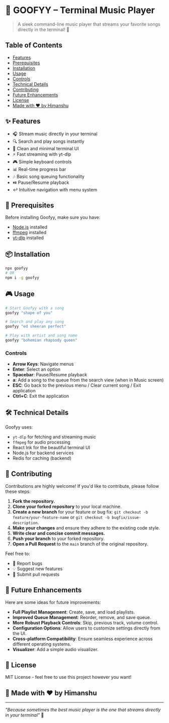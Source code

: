 # 🎵 GOOFYY – Terminal Music Player

> A sleek command-line music player that streams your favorite songs directly in the terminal! 🎸

## Table of Contents
- [Features](#-features)
- [Prerequisites](#-prerequisites)
- [Installation](#-installation)
- [Usage](#-usage)
- [Controls](#controls)
- [Technical Details](#️-technical-details)
- [Contributing](#-contributing)
- [Future Enhancements](#-future-enhancements)
- [License](#-license)
- [Made with ❤️ by Himanshu](#-made-with-️-by-himanshu)

## ✨ Features

- 🎧 Stream music directly in your terminal
- 🔍 Search and play songs instantly
- 🎨 Clean and minimal terminal UI
- ⚡️ Fast streaming with yt-dlp
- 🎮 Simple keyboard controls
- 📊 Real-time progress bar
- 🎶 Basic song queuing functionality
- ⏯️ Pause/Resume playback
- ↩️ Intuitive navigation with menu system

## 🚀 Prerequisites

Before installing Goofyy, make sure you have:
- [Node.js](https://nodejs.org/) installed
- [ffmpeg](https://ffmpeg.org/) installed
- [yt-dlp](https://github.com/yt-dlp/yt-dlp) installed

## 📦 Installation

```bash
npx goofyy
# OR
npm i -g goofyy
```

## 🎮 Usage

```bash
# Start Goofyy with a song
goofyy "shape of you"

# Search and play any song
goofyy "ed sheeran perfect"

# Play with artist and song name
goofyy "bohemian rhapsody queen"
```

### Controls
- **Arrow Keys**: Navigate menus
- **Enter**: Select an option
- **Spacebar**: Pause/Resume playback
- **a**: Add a song to the queue from the search view (when in Music screen)
- **ESC**: Go back to the previous menu / Clear current song / Exit application
- **Ctrl+C**: Exit the application

## 🛠️ Technical Details

Goofyy uses:
- `yt-dlp` for fetching and streaming music
- `ffmpeg` for audio processing
- React Ink for the beautiful terminal UI
- Node.js for backend services
- Redis for caching (backend)

## 🤝 Contributing

Contributions are highly welcome! If you'd like to contribute, please follow these steps:

1.  **Fork the repository.**
2.  **Clone your forked repository** to your local machine.
3.  **Create a new branch** for your feature or bug fix: `git checkout -b feature/your-feature-name` or `git checkout -b bugfix/issue-description`.
4.  **Make your changes** and ensure they adhere to the existing code style.
5.  **Write clear and concise commit messages.**
6.  **Push your branch** to your forked repository.
7.  **Open a Pull Request** to the `main` branch of the original repository.

Feel free to:
- 🐛 Report bugs
- 💡 Suggest new features
- 🔧 Submit pull requests

## 🚀 Future Enhancements

Here are some ideas for future improvements:
- **Full Playlist Management**: Create, save, and load playlists.
- **Improved Queue Management**: Reorder, remove, and save queue.
- **More Robust Playback Controls**: Skip, previous track, volume control.
- **Configuration Options**: Allow users to customize settings directly from the UI.
- **Cross-platform Compatibility**: Ensure seamless experience across different operating systems.
- **Visualizer**: Add a simple audio visualizer.

## 📝 License

MIT License - feel free to use this project however you want!

## 🎵 Made with ❤️ by Himanshu

---

*"Because sometimes the best music player is the one that streams directly in your terminal"* 🎹